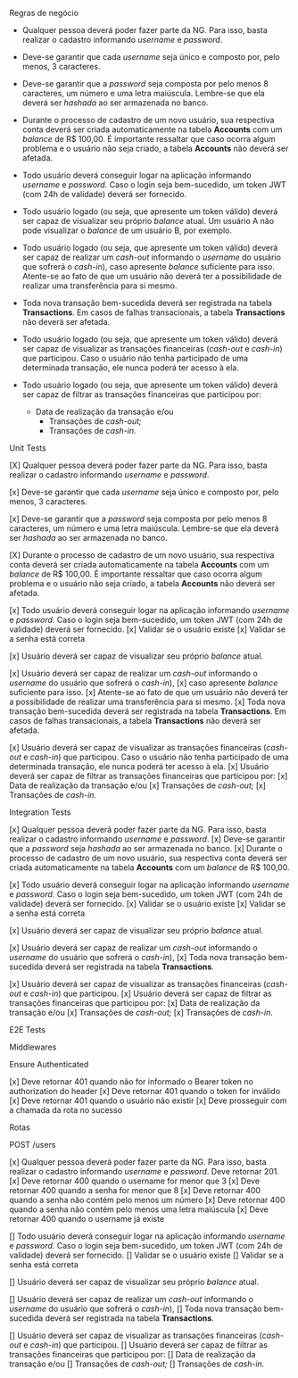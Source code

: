 Regras de negócio

- Qualquer pessoa deverá poder fazer parte da NG. Para isso, basta realizar o cadastro informando _username_ e _password_.

- Deve-se garantir que cada _username_ seja único e composto por, pelo menos, 3 caracteres.

- Deve-se garantir que a _password_ seja composta por pelo menos 8 caracteres, um número e uma letra maiúscula. Lembre-se que ela deverá ser _hashada_ ao ser armazenada no banco.

- Durante o processo de cadastro de um novo usuário, sua respectiva conta deverá ser criada automaticamente na tabela **Accounts** com um _balance_ de R$ 100,00. É importante ressaltar que caso ocorra algum problema e o usuário não seja criado, a tabela **Accounts** não deverá ser afetada.

- Todo usuário deverá conseguir logar na aplicação informando _username_ e _password._ Caso o login seja bem-sucedido, um token JWT (com 24h de validade) deverá ser fornecido.

- Todo usuário logado (ou seja, que apresente um token válido) deverá ser capaz de visualizar seu próprio _balance_ atual. Um usuário A não pode visualizar o _balance_ de um usuário B, por exemplo.

- Todo usuário logado (ou seja, que apresente um token válido) deverá ser capaz de realizar um _cash-out_ informando o _username_ do usuário que sofrerá o _cash-in_), caso apresente _balance_ suficiente para isso. Atente-se ao fato de que um usuário não deverá ter a possibilidade de realizar uma transferência para si mesmo.

- Toda nova transação bem-sucedida deverá ser registrada na tabela **Transactions**. Em casos de falhas transacionais, a tabela **Transactions** não deverá ser afetada.

- Todo usuário logado (ou seja, que apresente um token válido) deverá ser capaz de visualizar as transações financeiras (_cash-out_ e _cash-in_) que participou. Caso o usuário não tenha participado de uma determinada transação, ele nunca poderá ter acesso à ela.

- Todo usuário logado (ou seja, que apresente um token válido) deverá ser capaz de filtrar as transações financeiras que participou por:
  - Data de realização da transação e/ou
    - Transações de _cash-out;_
    - Transações de _cash-in._

Unit Tests

[X] Qualquer pessoa deverá poder fazer parte da NG. Para isso, basta realizar o cadastro informando _username_ e _password_.

[x] Deve-se garantir que cada _username_ seja único e composto por, pelo menos, 3 caracteres.

[x] Deve-se garantir que a _password_ seja composta por pelo menos 8 caracteres, um número e uma letra maiúscula. Lembre-se que ela deverá ser _hashada_ ao ser armazenada no banco.

[X] Durante o processo de cadastro de um novo usuário, sua respectiva conta deverá ser criada automaticamente na tabela **Accounts** com um _balance_ de R$ 100,00. É importante ressaltar que caso ocorra algum problema e o usuário não seja criado, a tabela **Accounts** não deverá ser afetada.

[x] Todo usuário deverá conseguir logar na aplicação informando _username_ e _password._ Caso o login seja bem-sucedido, um token JWT (com 24h de validade) deverá ser fornecido.
[x] Validar se o usuário existe
[x] Validar se a senha está correta

[x] Usuário deverá ser capaz de visualizar seu próprio _balance_ atual.

[x] Usuário deverá ser capaz de realizar um _cash-out_ informando o _username_ do usuário que sofrerá o _cash-in_),
[x] caso apresente _balance_ suficiente para isso.
[x] Atente-se ao fato de que um usuário não deverá ter a possibilidade de realizar uma transferência para si mesmo.
[x] Toda nova transação bem-sucedida deverá ser registrada na tabela **Transactions**. Em casos de falhas transacionais, a tabela **Transactions** não deverá ser afetada.

[x] Usuário deverá ser capaz de visualizar as transações financeiras (_cash-out_ e _cash-in_) que participou. Caso o usuário não tenha participado de uma determinada transação, ele nunca poderá ter acesso à ela.
[x] Usuário deverá ser capaz de filtrar as transações financeiras que participou por:
[x] Data de realização da transação e/ou
[x] Transações de _cash-out;_
[x] Transações de _cash-in._

Integration Tests

[x] Qualquer pessoa deverá poder fazer parte da NG. Para isso, basta realizar o cadastro informando _username_ e _password_.
[x] Deve-se garantir que a _password_ seja _hashada_ ao ser armazenada no banco.
[x] Durante o processo de cadastro de um novo usuário, sua respectiva conta deverá ser criada automaticamente na tabela **Accounts** com um _balance_ de R$ 100,00.

[x] Todo usuário deverá conseguir logar na aplicação informando _username_ e _password._ Caso o login seja bem-sucedido, um token JWT (com 24h de validade) deverá ser fornecido.
[x] Validar se o usuário existe
[x] Validar se a senha está correta

[x] Usuário deverá ser capaz de visualizar seu próprio _balance_ atual.

[x] Usuário deverá ser capaz de realizar um _cash-out_ informando o _username_ do usuário que sofrerá o _cash-in_),
[x] Toda nova transação bem-sucedida deverá ser registrada na tabela **Transactions**.

[x] Usuário deverá ser capaz de visualizar as transações financeiras (_cash-out_ e _cash-in_) que participou.
[x] Usuário deverá ser capaz de filtrar as transações financeiras que participou por:
[x] Data de realização da transação e/ou
[x] Transações de _cash-out;_
[x] Transações de _cash-in._

E2E Tests

Middlewares

Ensure Authenticated

[x] Deve retornar 401 quando não for informado o Bearer token no authorization do header
[x] Deve retornar 401 quando o token for inválido
[x] Deve retornar 401 quando o usuário não existir
[x] Deve prosseguir com a chamada da rota no sucesso

Rotas

POST /users

[x] Qualquer pessoa deverá poder fazer parte da NG. Para isso, basta realizar o cadastro informando _username_ e _password_. Deve retornar 201.
[x] Deve retornar 400 quando o username for menor que 3
[x] Deve retornar 400 quando a senha for menor que 8
[x] Deve retornar 400 quando a senha não contém pelo menos um número
[x] Deve retornar 400 quando a senha não contém pelo menos uma letra maiúscula
[x] Deve retornar 400 quando o username já existe

[] Todo usuário deverá conseguir logar na aplicação informando _username_ e _password._ Caso o login seja bem-sucedido, um token JWT (com 24h de validade) deverá ser fornecido.
[] Validar se o usuário existe
[] Validar se a senha está correta

[] Usuário deverá ser capaz de visualizar seu próprio _balance_ atual.

[] Usuário deverá ser capaz de realizar um _cash-out_ informando o _username_ do usuário que sofrerá o _cash-in_),
[] Toda nova transação bem-sucedida deverá ser registrada na tabela **Transactions**.

[] Usuário deverá ser capaz de visualizar as transações financeiras (_cash-out_ e _cash-in_) que participou.
[] Usuário deverá ser capaz de filtrar as transações financeiras que participou por:
[] Data de realização da transação e/ou
[] Transações de _cash-out;_
[] Transações de _cash-in._
